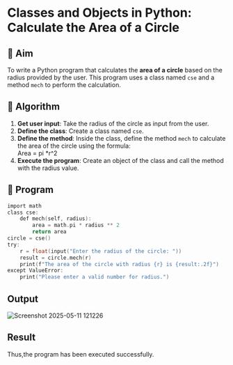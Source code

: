 # Classes and Objects in Python: Calculate the Area of a Circle

## 🎯 Aim
To write a Python program that calculates the **area of a circle** based on the radius provided by the user. This program uses a class named `cse` and a method `mech` to perform the calculation.

## 🧠 Algorithm
1. **Get user input**: Take the radius of the circle as input from the user.
2. **Define the class**: Create a class named `cse`.
3. **Define the method**: Inside the class, define the method `mech` to calculate the area of the circle using the formula:  
   Area = pi *r^2 
4. **Execute the program**: Create an object of the class and call the method with the radius value.

## 🧾 Program
~~~c
import math
class cse:
    def mech(self, radius):
        area = math.pi * radius ** 2
        return area
circle = cse()
try:
    r = float(input("Enter the radius of the circle: "))
    result = circle.mech(r)
    print(f"The area of the circle with radius {r} is {result:.2f}")
except ValueError:
    print("Please enter a valid number for radius.")
~~~

## Output
![Screenshot 2025-05-11 121226](https://github.com/user-attachments/assets/2375c626-8d14-4f5a-91a9-ca135db1596d)


## Result
Thus,the program has been executed successfully.
